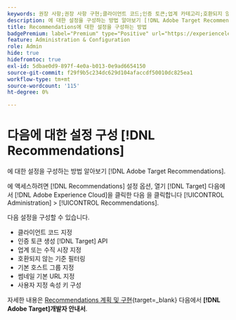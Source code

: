```yaml
---
keywords: 권장 사항;권장 사항 구현;클라이언트 코드;인증 토큰;업계 카테고리;호환되지 않는 모드 필터링;기본 호스트 그룹;썸네일 기반;인증 토큰 생성;인증 토큰;
description: 에 대한 설정을 구성하는 방법 알아보기 [!DNL Adobe Target Recommendations].
title: Recommendations에 대한 설정을 구성하는 방법
badgePremium: label="Premium" type="Positive" url="https://experienceleague.adobe.com/docs/target/using/introduction/intro.html?lang=en#premium newtab=true" tooltip="Target Premium에 포함된 내용을 확인하십시오."
feature: Administration & Configuration
role: Admin
hide: true
hidefromtoc: true
exl-id: 5dbae0d9-897f-4e0a-b013-0e9ad6654150
source-git-commit: f29f9b5c234dc629d104afaccdf50010dc825ea1
workflow-type: tm+mt
source-wordcount: '115'
ht-degree: 0%

---
```


# 다음에 대한 설정 구성 [!DNL Recommendations]

에 대한 설정을 구성하는 방법 알아보기 [!DNL Adobe Target Recommendations].

에 액세스하려면 [!DNL Recommendations] 설정 옵션, 열기 [!DNL Target] 다음에서 [!DNL Adobe Experience Cloud]을 클릭한 다음 을 클릭합니다 [!UICONTROL Administration] > [!UICONTROL Recommendations].

다음 설정을 구성할 수 있습니다.

* 클라이언트 코드 지정
* 인증 토큰 생성 [!DNL Target] API
* 업계 또는 수직 시장 지정
* 호환되지 않는 기준 필터링
* 기본 호스트 그룹 지정
* 썸네일 기본 URL 지정
* 사용자 지정 속성 키 구성

자세한 내용은 [Recommendations 계획 및 구현](https://experienceleague.adobe.com/en/docs/target-dev/developer/recommendations-beta){target=_blank} 다음에서 **[!DNL Adobe Target]개발자 안내서**.
